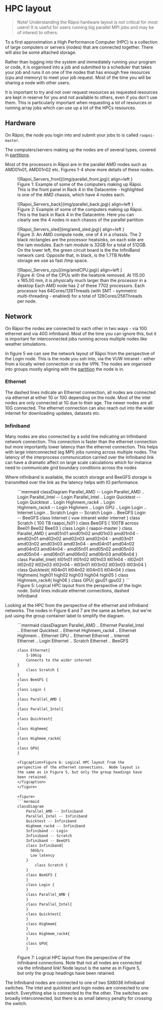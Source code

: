 # HPC layout

> Note! Understanding the Rāpoi hardware layout is not critical for most users!  It is useful for users running big parallel MPI jobs and may be of interest to others.

To a first approximation a High Performance Computer (HPC) is a collection of large computers or servers (nodes) that are connected together.  There will also be some attached storage.

Rather than logging into the system and immediately running your program or code, it is organised into a job and submitted to a scheduler that takes your job and runs it on one of the nodes that has enough free resources (cpu and memory) to meet your job request.  Most of the time you will be sharing a node with other users.  

It is important to try and not over request resources as requested resources are kept in reserve for you and not available to others, even if you don't use them. This is particularly important when requesting a lot of resources or running array jobs which can use up a lot of the HPCs resources. 

## Hardware
On Rāpoi, the node you login into and submit your jobs to is called `raapoi-master`. 

The computers/servers making up the nodes are of several types, covered in [partitions](partitions.md).

Most of the processors in Rāpoi are in the parallel AMD nodes such as AMD01n01, AMD01n02 etc. Figures 1-4 show more details of these nodes.

<figure markdown>
![Rapoi_Servers_front](img/parallel_front.jpg){ align=left }
<figcaption>Figure 1: Example of some of the computers making up Rāpoi.  This is the front panel in Rack 4 in the Datacentre - highlighted is one of the AMD chassis, which have 4 nodes each. </figcaption>
</figure>

<figure markdown>
![Rapoi_Servers_back](img/parallel_back.jpg){ align=left }
<figcaption>Figure 2: Example of some of the computers making up Rāpoi.  This is the back in Rack 4 in the Datacentre.  Here you can clearly see the 4 nodes in each chassis of the parallel partition</figcaption>
</figure>

<figure markdown>
![Rapoi_Servers_sled](img/amd_sled.jpg){ align=left }
<figcaption>Figure 3: An AMD compute node, one of 4 in a chassis.  The 2 black rectangles are the processor heatsinks, on each side are the ram modules. Each ram module is 32GB for a total of 512GB. On the lower left, the green circuit board is the the InfiniBand network card.  Opposite that, in black, is the 1.7TB NvMe storage we use as fast /tmp space. </figcaption>
</figure>

<figure markdown>
![Rapoi_Servers_cpu](img/amdCPU.jpg){ align=left }
<figcaption>Figure 4: One of the CPUs with the heatsink removed. At 115.00 x 165.00 mm, it is physically much larger than the processor in a desktop   Each AMD node has 2 of these 7702 processors.  Each processor has 64Cores/128Threads (with SMT - symmetric multi-threading - enabled) for a total of 128Cores/256Threads per node.</figcaption>
</figure>

## Network

On Rāpoi the nodes are connected to each other in two ways - via 10G ethernet and via 40G infiniband.  Most of the time you can ignore this, but it is important for interconnected jobs running across multiple nodes like weather simulations.

In figure 5 we can see the network layout of Rāpoi from the perspective of the Login node.  This is the node you ssh into, via the VUW intranet - either from a locally wired connection or via the VPN. The nodes are organised into groups mostly aligning with the [partition](partitions.md) the node is in.  

### Ethernet

The dashed lines indicate an Ethernet connection, all nodes are connected via ethernet at either 1G or 10G depending on the node.  Most of the intel nodes are only connected at 1G due to their age.  The newer nodes are all 10G connected.  The ethernet connection can also reach out into the wider internet for downloading updates, datasets etc.

### Infiniband

Many nodes are also connected by a solid line indicating an Infiniband network connection. This connection is faster than the ethernet connection but more importantly lower latency than the ethernet connection.  This helps with large interconnected (eg MPI) jobs running across multiple nodes.  The latency of the interprocess communication carried over the Infiniband link can have a dramatic affect on large scale calculations which for instance need to communicate grid boundary conditions across the nodes

Where infiniband is available, the scratch storage and BeeGFS storage is transmitted over the link as the latency helps with IO performance.

<figure>
```mermaid
classDiagram
    Parallel_AMD -- Login
    Parallel_AMD .. Login
    Parallel_Intel -- Login
    Parallel_Intel .. Login
    Quicktest -- Login
    Quicktest .. Login
    Highmem_rack4 .. Login
    Highmem_rack4 -- Login
    Highmem .. Login
    GPU .. Login
    Login .. Internet
    Login .. Scratch
    Login -- Scratch
    Login .. BeeGFS
    Login -- BeeGFS
    class Internet {
        vuw intranet 
        wider internet
    }
    class Scratch {
        100 TB
        raapoi_fs01
    }
    class BeeGFS {
        100TB across
        Bee01
        Bee02
        Bee03
    }
    class Login {
        raapoi-master
    }
    class Parallel_AMD {
        amd01n01
        amd01n02
        amd01n03
        amd01n04
        -
        amd02n01
        amd02n02
        amd02n03
        amd02n04
        -
        amd03n01
        amd03n02
        amd03n03
        amd03n04
        -
        amd04n01
        amd04n02
        amd04n03
        amd04n04
        -
        amd05n01
        amd05n02
        amd05n03
        amd05n04
        -
        amd06n01
        amd06n02
        amd06n03
        amd06n04
    }
    class Parallel_Intel{
        itl01n01
        itl01n02
        itl01n03
        itl01n04
        -
        itl02n01
        itl02n02
        itl02n03
        itl02n04
        -
        itl03n01
        itl03n02
        itl03n03
        itl03n04
    }
    class Quicktest{
        itl04n01
        itl04n02
        itl04n03
        itl04n04
    }
    class Highmem{
        high01
        high02
        high03
        high04
        high05
    }
    class Highmem_rack4{
        high06
    }
    class GPU{
        gpu01
        gpu02  
    }
```
<figcaption>Figure 5: Logical HPC layout from the perspective of the login node.  Solid lines indicate ethernet connections, dashed Infiniband</figcaption>
</figure>

Looking at the HPC from the perspective of the ethernet and infiniband networks.  The nodes in Figure 6 and 7 are the same as before, but we're just using the group container label to simplify the diagram.

<figure>
```mermaid
classDiagram
    Parallel_AMD .. Ethernet
    Parallel_Intel .. Ethernet
    Quicktest .. Ethernet
    Highmem_rack4 .. Ethernet
    Highmem .. Ethernet
    GPU .. Ethernet
    Ethernet .. Internet
    Ethernet .. Login
    Ethernet .. Scratch
    Ethernet .. BeeGFS
    
    class Ethernet{
        1-10Gig
        Connects to the wider internet
    }
        class Scratch {
    }
    class BeeGFS {
    }
    class Login {
    }
    class Parallel_AMD {
    }
    class Parallel_Intel{
    }
    class Quicktest{
    }
    class Highmem{
    }
    class Highmem_rack4{
    }
    class GPU{ 
    }
```
<figcaption>Figure 6: Logical HPC layout from the perspective of the ethernet connections.  Node layout is the same as in Figure 5, but only the group headings have been retained.
</figcaption>
</figure>

<figure>
```mermaid
classDiagram    
    Parallel_AMD -- Infiniband
    Parallel_Intel -- Infiniband
    Quicktest -- Infiniband
    Highmem_rack4 -- Infiniband
    Infiniband -- Login
    Infiniband -- Scratch
    Infiniband -- BeeGFS
    class Infiniband{
      56Gb/s
      Low latency
    }
        class Scratch {
    }
    class BeeGFS {
    }
    class Login {
    }
    class Parallel_AMD {
    }
    class Parallel_Intel{
    }
    class Quicktest{
    }
    class Highmem{
    }
    class Highmem_rack4{
    }
    class GPU{
    }
```
<figcaption>Figure 7: Logical HPC layout from the perspective of the Infiniband connections. Note that not all nodes are connected via the infiniband link!  Node layout is the same as in Figure 5, but only the group headings have been retained.
</figure>

The Infiniband nodes are connected to one of two SX6036 Infiniband switches.  The intel and quicktest and login nodes are connected to one switch. Everything else is connected to the the other. The switches are broadly interconnected, but there is as small latency penalty for crossing the switch.